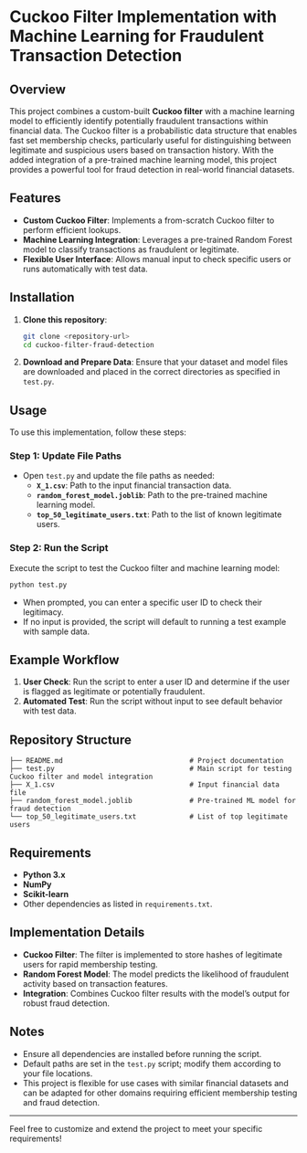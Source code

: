 # Cuckoo Filter Implementation with Machine Learning for Fraudulent Transaction Detection

## Overview

This project combines a custom-built **Cuckoo filter** with a machine learning model to efficiently identify potentially fraudulent transactions within financial data. The Cuckoo filter is a probabilistic data structure that enables fast set membership checks, particularly useful for distinguishing between legitimate and suspicious users based on transaction history. With the added integration of a pre-trained machine learning model, this project provides a powerful tool for fraud detection in real-world financial datasets.

## Features
- **Custom Cuckoo Filter**: Implements a from-scratch Cuckoo filter to perform efficient lookups.
- **Machine Learning Integration**: Leverages a pre-trained Random Forest model to classify transactions as fraudulent or legitimate.
- **Flexible User Interface**: Allows manual input to check specific users or runs automatically with test data.

## Installation

1. **Clone this repository**:
   ```bash
   git clone <repository-url>
   cd cuckoo-filter-fraud-detection
   ```
   
2. **Download and Prepare Data**: Ensure that your dataset and model files are downloaded and placed in the correct directories as specified in `test.py`.

## Usage

To use this implementation, follow these steps:

### Step 1: Update File Paths
- Open `test.py` and update the file paths as needed:
  - **`X_1.csv`**: Path to the input financial transaction data.
  - **`random_forest_model.joblib`**: Path to the pre-trained machine learning model.
  - **`top_50_legitimate_users.txt`**: Path to the list of known legitimate users.

### Step 2: Run the Script
Execute the script to test the Cuckoo filter and machine learning model:

```bash
python test.py
```

- When prompted, you can enter a specific user ID to check their legitimacy.
- If no input is provided, the script will default to running a test example with sample data.

## Example Workflow

1. **User Check**: Run the script to enter a user ID and determine if the user is flagged as legitimate or potentially fraudulent.
2. **Automated Test**: Run the script without input to see default behavior with test data.

## Repository Structure

```
├── README.md                               # Project documentation
├── test.py                                 # Main script for testing Cuckoo filter and model integration
├── X_1.csv                                 # Input financial data file
├── random_forest_model.joblib              # Pre-trained ML model for fraud detection
└── top_50_legitimate_users.txt             # List of top legitimate users
```

## Requirements

- **Python 3.x**
- **NumPy**
- **Scikit-learn**
- Other dependencies as listed in `requirements.txt`.

## Implementation Details

- **Cuckoo Filter**: The filter is implemented to store hashes of legitimate users for rapid membership testing.
- **Random Forest Model**: The model predicts the likelihood of fraudulent activity based on transaction features.
- **Integration**: Combines Cuckoo filter results with the model’s output for robust fraud detection.

## Notes

- Ensure all dependencies are installed before running the script.
- Default paths are set in the `test.py` script; modify them according to your file locations.
- This project is flexible for use cases with similar financial datasets and can be adapted for other domains requiring efficient membership testing and fraud detection.

---

Feel free to customize and extend the project to meet your specific requirements!
